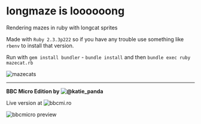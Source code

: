 # longmaze is loooooong
Rendering mazes in ruby with longcat sprites

Made with `Ruby 2.3.3p222` so if you have any trouble use something like `rbenv` to install that version.

Run with `gem install bundler` - `bundle install` and then `bundle exec ruby mazecat.rb`

![mazecats](https://raw.githubusercontent.com/discatte/longmaze-is-loooong/main/mazecats.png)

----


**BBC Micro Edition by ![@katie_panda](https://twitter.com/katie_panda)**

Live version at ![bbcmi.ro](https://bbcmic.ro/#%7B%22v%22%3A1%2C%22program%22%3A%22%24%26C00%3D%5C%22%C4%82%C3%B2z%2F%3F%2Fx%C3%B0Ac%C5%BFk%3E%C4%9C%C3%BC%C4%9C%C4%80%C4%80%C4%80%C4%8F%C4%9F%C4%9F%C4%9C%C4%9C%C4%80%C4%80%C4%8E%C3%B1%C3%81%C3%A60%C4%90%C4%80%C4%80%C4%80%C3%BF%C3%BF%C3%BF%C4%80%C4%80%C4%80%C4%80%C4%80%C3%B8%C3%BC%C3%BC%C4%9C%C4%9C%C4%80%C4%80%C4%80%C3%BF%C3%BF%C3%BF%C4%9C%C4%9C%C4%9C%C4%9C4d%C4%88%C4%89%C4%89%C4%86%C4%9C%C4%9C%C4%9C%C4%9F%C4%9F%C4%8F%C4%80%C4%80%C4%9C%C4%9C%C4%9C%C4%9C%C4%9C%C4%9C%C4%9C%C4%9C%C4%9C%C4%9C%C4%9C%C4%9F%C4%9F%C4%9F%C4%9C%C4%9C%C4%9C%C4%9C%C4%9C%C3%BC%C3%BC%C3%B8%C4%80%C4%80%C4%9C%C4%9C%C4%9C%C3%BF%C3%BF%C3%BF%C4%80%C4%80%C4%9C%C4%9C%C4%9C%C3%BC%C3%BC%C3%BC%C4%9C%C4%9C%C4%9C%C4%9C%C4%9C%C3%BF%C3%BF%C3%BF%C4%9C%C4%9C%5C%22%5Cn%C3%AB1%3AW%3D39%3AC%3D%C6%93%5Cn%C3%A3I%3D0%C2%B8W%3AC%3FI%3D16%3AC%3F%281248-I%29%3D16%3AC%3F%28I*W%29%3D16%3A%C3%AD%3A%C3%AB4%5Cn%C3%9EM%204%5CnV%3D40%3AD%3D1%5Cn%C3%B5%C3%B2B%3AV%3D%C2%A4C%3AD%3D-%28D%3E2%29*D%2F4-%28D%3C4%29*D*4%3A%C3%B2B%3AT%3D0%3AD%3D1%5Cn%C3%B5%C3%A7C%3F%C2%A4C%C6%8BM%3FT%3DD%3AT%3DT%2B1%5CnD%3DD*2%3A%C3%BDD%3E8%5Cn%C3%A7T%20D%3DM%3F%28%C2%B3%28T%29-1%29%C6%8BD%3D0%3A%C3%B5V%3D%C2%B3%281209%29%3A%C3%BD15%C6%80C%3FV%5Cn%C3%BD0%5Cn%C3%9D%C3%B2B%20C%3FV%3DC%3FV%C6%84D%3A%C3%AF31%2CV%C6%83W%2CV%C6%81W%2CC%3FV-33%3A%C3%A1%5Cn%C3%9D%C2%A4C%3DV-%28D%3D1%29%2B%28D%3D4%29-W*%28D%3D2%29%2BW*%28D%3D8%29%22%7D)

![bbcmicro preview](https://raw.githubusercontent.com/discatte/longmaze-is-loooong/main/mazecat-bbcmicro-preview.png)
